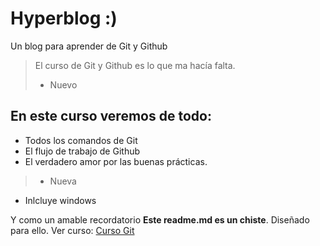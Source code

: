 # Hyperblog  :)
Un blog para aprender de Git y Github
> El curso de Git y Github es lo que ma hacía falta.
> - Nuevo

## En este curso veremos de todo:
* Todos los comandos de Git
* El flujo de trabajo de Github
* El verdadero amor por las buenas prácticas.
> * Nueva

* Inlcluye windows

Y como un amable recordatorio **Este readme.md es un chiste**. Diseñado para ello. Ver curso: [Curso Git](https://platzi.com/clases/1557-git-github/19977-readmemd-es-una-excelente-practica/ "Curso Git")
